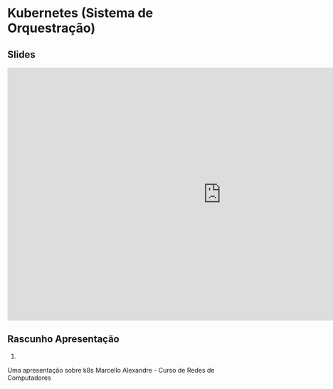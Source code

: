 # Kubernetes (Sistema de Orquestração)

## Slides

<iframe src="https://docs.google.com/presentation/d/e/2PACX-1vSUH7FTrn2ooqUwdGoRU8lW2Fr4KL-781TjuzrtjdmwJ4Uq_gwqkaJ6TzWTQapvryJjxkrctr6Jx-4J/embed?start=false&loop=false&delayms=3000" frameborder="0" width="960" height="569" allowfullscreen="true" mozallowfullscreen="true" webkitallowfullscreen="true"></iframe>

## Rascunho Apresentação

1. 
Uma apresentação sobre k8s
Marcello Alexandre - Curso de Redes de Computadores
